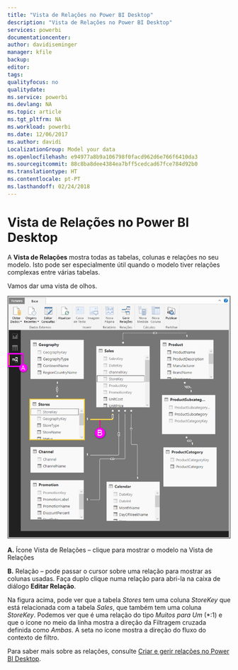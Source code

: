 ```yaml
---
title: "Vista de Relações no Power BI Desktop"
description: "Vista de Relações no Power BI Desktop"
services: powerbi
documentationcenter: 
author: davidiseminger
manager: kfile
backup: 
editor: 
tags: 
qualityfocus: no
qualitydate: 
ms.service: powerbi
ms.devlang: NA
ms.topic: article
ms.tgt_pltfrm: NA
ms.workload: powerbi
ms.date: 12/06/2017
ms.author: davidi
LocalizationGroup: Model your data
ms.openlocfilehash: e94977a8b9a106798f0facd962d6e766f6410da3
ms.sourcegitcommit: 88c8ba8dee4384ea7bff5cedcad67fce784d92b0
ms.translationtype: HT
ms.contentlocale: pt-PT
ms.lasthandoff: 02/24/2018
---
```

# <a name="relationship-view-in-power-bi-desktop"></a>Vista de Relações no Power BI Desktop
A **Vista de Relações** mostra todas as tabelas, colunas e relações no seu modelo. Isto pode ser especialmente útil quando o modelo tiver relações complexas entre várias tabelas.

Vamos dar uma vista de olhos.

![](media/desktop-relationship-view/relationshipview_fullscreen.png)

**A.**  Ícone Vista de Relações – clique para mostrar o modelo na Vista de Relações

**B.** Relação – pode passar o cursor sobre uma relação para mostrar as colunas usadas. Faça duplo clique numa relação para abri-la na caixa de diálogo **Editar Relação**. 

Na figura acima, pode ver que a tabela *Stores* tem uma coluna *StoreKey* que está relacionada com a tabela *Sales*, que também tem uma coluna *StoreKey*. Podemos ver que é uma relação do tipo *Muitos para Um* (\*:1) e que o ícone no meio da linha mostra a direção da Filtragem cruzada definida como *Ambas*. A seta no ícone mostra a direção do fluxo do contexto de filtro.

Para saber mais sobre as relações, consulte [Criar e gerir relações no Power BI Desktop](desktop-create-and-manage-relationships.md).

